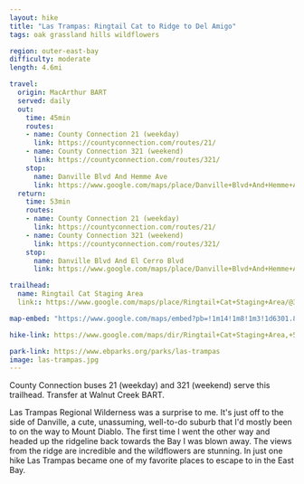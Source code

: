```yaml
---
layout: hike
title: "Las Trampas: Ringtail Cat to Ridge to Del Amigo"
tags: oak grassland hills wildflowers

region: outer-east-bay
difficulty: moderate
length: 4.6mi

travel:
  origin: MacArthur BART
  served: daily
  out:
    time: 45min
    routes:
    - name: County Connection 21 (weekday)
      link: https://countyconnection.com/routes/21/
    - name: County Connection 321 (weekend)
      link: https://countyconnection.com/routes/321/
    stop:
      name: Danville Blvd And Hemme Ave
      link: https://www.google.com/maps/place/Danville+Blvd+And+Hemme+Ave/@37.8413251,-122.0260873,19z/data=!4m6!3m5!1s0x808f8b11bdb057a5:0x540de42aaabce262!8m2!3d37.841345!4d-122.025019!16s%2Fg%2F11h523xt7d!5m1!1e4
  return:
    time: 53min
    routes:
    - name: County Connection 21 (weekday)
      link: https://countyconnection.com/routes/21/
    - name: County Connection 321 (weekend)
      link: https://countyconnection.com/routes/321/
    stop:
      name: Danville Blvd And El Cerro Blvd
      link: https://www.google.com/maps/place/Danville+Blvd+And+Hemme+Ave/@37.8413251,-122.0260873,19z/data=!4m6!3m5!1s0x808f8b11bdb057a5:0x540de42aaabce262!8m2!3d37.841345!4d-122.025019!16s%2Fg%2F11h523xt7d!5m1!1e4

trailhead:
  name: Ringtail Cat Staging Area
  link:: https://www.google.com/maps/place/Ringtail+Cat+Staging+Area/@37.8385082,-122.0371783,16z/data=!4m6!3m5!1s0x808f8b0c747dcacf:0x35317ef68b6c42f7!8m2!3d37.8368145!4d-122.0323545!16s%2Fg%2F11b6gqx1z9!5m1!1e4

map-embed: "https://www.google.com/maps/embed?pb=!1m14!1m8!1m3!1d6301.861399544548!2d-122.0371783!3d37.8385082!3m2!1i1024!2i768!4f13.1!3m3!1m2!1s0x808f8b0c747dcacf%3A0x35317ef68b6c42f7!2sRingtail%20Cat%20Staging%20Area!5e0!3m2!1sen!2sus!4v1687410280660!5m2!1sen!2sus"

hike-link: https://www.google.com/maps/dir/Ringtail+Cat+Staging+Area,+560+Hemme+Ave,+Alamo,+CA+94507/Las+Trampas+Ridge+Trail,+California/Las+Trampas+-+Del+Amigo+Trail+Entrance/@37.8255865,-122.041451,15z/data=!4m20!4m19!1m5!1m1!1s0x808f8b0c747dcacf:0x35317ef68b6c42f7!2m2!1d-122.0323545!2d37.8368145!1m5!1m1!1s0x808f8bb9b706bd7f:0x1d7941366248fa97!2m2!1d-122.0516494!2d37.8251128!1m5!1m1!1s0x808f8b6109523001:0x5676972dbecb168f!2m2!1d-122.0195996!2d37.8205437!3e2!5m1!1e4

park-link: https://www.ebparks.org/parks/las-trampas
image: las-trampas.jpg
---
```


County Connection buses 21 (weekday) and 321 (weekend) serve this trailhead. Transfer at Walnut Creek BART.

Las Trampas Regional Wilderness was a surprise to me. It's just off to the side of Danville, a cute, unassuming, well-to-do suburb that I'd mostly been to on the way to Mount Diablo. The first time I went the other way and headed up the ridgeline back towards the Bay I was blown away. The views from the ridge are incredible and the wildflowers are stunning. In just one hike Las Trampas became one of my favorite places to escape to in the East Bay.